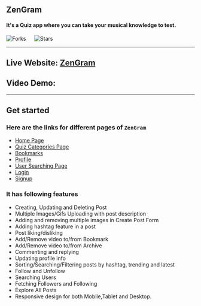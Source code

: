 ## ZenGram

#### It's a Quiz app where you can take your musical knowledge to test.

![Forks](https://img.shields.io/github/forks/sanjitsarkar/zentriviax)
&emsp;
![Stars](https://img.shields.io/github/stars/sanjitsarkar/zentriviax)

---

## Live Website: [ZenGram](https://zentriviax.netlify.app/)

## Video Demo:

---

## Get started

### Here are the links for different pages of `ZenGram`

- [Home Page](https://zentriviax.netlify.app/)
- [Quiz Categories Page](https://zentriviax.netlify.app/categories)
- [Bookmarks](https://zentriviax.netlify.app/bookmarks)
- [Profile](https://zentriviax.netlify.app/profile)
- [User Searching Page](https://zentriviax.netlify.app/users?search=John)
- [Login](https://zentriviax.netlify.app/login)
- [Signup](https://zentriviax.netlify.app/signup)

### It has following features

- Creating, Updating and Deleting Post
- Multiple Images/Gifs Uploading with post description
- Adding and removing multiple images in Create Post Form
- Adding hashtag feature in a post
- Post liking/disliking
- Add/Remove video to/from Bookmark
- Add/Remove video to/from Archive
- Commenting and replying
- Updating profile info
- Sorting/Searching/Filtering posts by hashtag, trending and latest
- Follow and Unfollow
- Searching Users
- Fetching Followers and Following
- Explore All Posts
- Responsive design for both Mobile,Tablet and Desktop.
